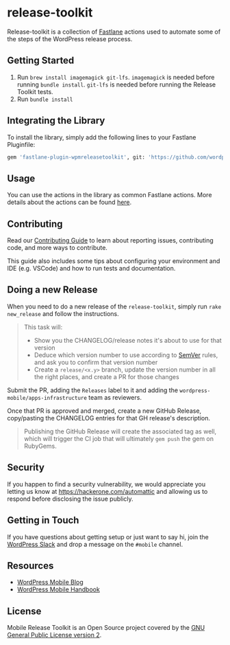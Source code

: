 # release-toolkit
Release-toolkit is a collection of [Fastlane](https://fastlane.tools/) actions used to automate some of the steps of the WordPress release process.

## Getting Started
1. Run `brew install imagemagick git-lfs`. `imagemagick` is needed before running `bundle install`. `git-lfs` is needed before running the Release Toolkit tests.
2. Run `bundle install`

## Integrating the Library

To install the library, simply add the following lines to your Fastlane Pluginfile:

```bash
gem 'fastlane-plugin-wpmreleasetoolkit', git: 'https://github.com/wordpress-mobile/release-toolkit', tag: '0.6.0' # or the version number you want
```

## Usage

You can use the actions in the library as common Fastlane actions.
More details about the actions can be found [here](lib/fastlane/plugin/wpmreleasetoolkit/actions/).

## Contributing

Read our [Contributing Guide](CONTRIBUTING.md) to learn about reporting issues, contributing code, and more ways to contribute.

This guide also includes some tips about configuring your environment and IDE (e.g. VSCode) and how to run tests and documentation.

## Doing a new Release

When you need to do a new release of the `release-toolkit`, simply run `rake new_release` and follow the instructions.

> This task will:
>  - Show you the CHANGELOG/release notes it's about to use for that version
>  - Deduce which version number to use according to [SemVer](https://semver.org/) rules, and ask you to confirm that version number
>  - Create a `release/<x.y>` branch, update the version number in all the right places, and create a PR for those changes

Submit the PR, adding the `Releases` label to it and adding the `wordpress-mobile/apps-infrastructure` team as reviewers.

Once that PR is approved and merged, create a new GitHub Release, copy/pasting the CHANGELOG entries for that GH release's description.

> Publishing the GitHub Release will create the associated tag as well, which will trigger the CI job that will ultimately `gem push` the gem on RubyGems.

## Security

If you happen to find a security vulnerability, we would appreciate you letting us know at https://hackerone.com/automattic and allowing us to respond before disclosing the issue publicly.

## Getting in Touch ##

If you have questions about getting setup or just want to say hi, join the [WordPress Slack](https://chat.wordpress.org) and drop a message on the `#mobile` channel.

## Resources

- [WordPress Mobile Blog](http://make.wordpress.org/mobile)
- [WordPress Mobile Handbook](http://make.wordpress.org/mobile/handbook/)

## License

Mobile Release Toolkit is an Open Source project covered by the [GNU General Public License version 2](LICENSE).
